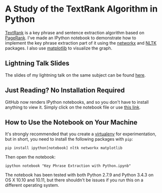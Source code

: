 # A Study of the TextRank Algorithm in Python

[TextRank](http://web.eecs.umich.edu/~mihalcea/papers/mihalcea.emnlp04.pdf) is
a key phrase and sentence extraction algorithm based on
[PageRank](http://ilpubs.stanford.edu:8090/422/1/1999-66.pdf). I've made an
IPython notebook to demonstrate how to implement the key phrase extraction
part of it using the [networkx](https://networkx.github.io/) and
[NLTK](http://www.nltk.org/) packages. I also use
[matplotlib](http://matplotlib.org/) to visualize the graph.


## Lightning Talk Slides

The slides of my lightning talk on the same subject can be found
[here](https://docs.google.com/presentation/d/1i6yVctis-8qWYfAgWgUR4Nw3RPAU7IJYJBICuv-wf6A/edit#slide=id.p).


## Just Reading? No Installation Required

GitHub now renders IPython notebooks, and so you don't have to install
anything to view it. Simply click on the notebook file or use
[this link](https://github.com/lukhnos/textrank-study-python/blob/master/Key%20Phrase%20Extraction%20with%20Python.ipynb).


## How to Use the Notebook on Your Machine

It's strongly recommended that you create a
[virtualenv](https://virtualenv.pypa.io/en/latest/) for experimentation, but
in short, you need to install the following packages with `pip`:

    pip install ipython[notebook] nltk networkx matplotlib

Then open the notebook:

    ipython notebook "Key Phrase Extraction with Python.ipynb"

The notebook has been tested with both Python 2.7.9 and Python 3.4.3 on OS X
10.10 and 10.11, but there shouldn't be issues if you run this on a different
operating system.
